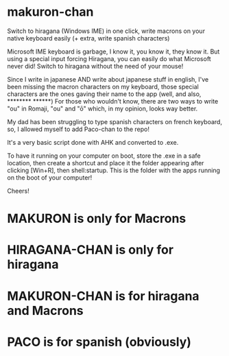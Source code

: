 # makuron-chan
Switch to hiragana (Windows IME) in one click, write macrons on your native keyboard easily (+ extra, write spanish characters)

Microsoft IME keyboard is garbage, I know it, you know it, they know it. 
But using a special input forcing Hiragana, you can easily do what Microsoft never did! Switch to hiragana without the need of your mouse!

Since I write in japanese AND write about japanese stuff in english, I've been missing the macron characters on my keyboard, those special characters are the ones gaving their name to the app (well, and also, ******** ******)
For those who wouldn't know, there are two ways to write "ou" in Romaji, "ou" and "ō" which, in my opinion, looks way better.

My dad has been struggling to type spanish characters on french keyboard, so, I allowed myself to add Paco-chan to the repo!

It's a very basic script done with AHK and converted to .exe.

To have it running on your computer on boot, store the .exe in a safe location, then create a shortcut and place it the folder appearing after clicking [Win+R], then shell:startup.
This is the folder with the apps running on the boot of your computer!

Cheers!

# MAKURON is only for Macrons
# HIRAGANA-CHAN is only for hiragana
# MAKURON-CHAN is for hiragana and Macrons

# PACO is for spanish (obviously)

